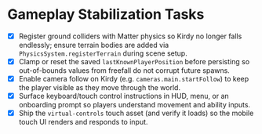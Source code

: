# Gameplay Stabilization Tasks

- [x] Register ground colliders with Matter physics so Kirdy no longer falls endlessly; ensure terrain bodies are added via `PhysicsSystem.registerTerrain` during scene setup.
- [x] Clamp or reset the saved `lastKnownPlayerPosition` before persisting so out-of-bounds values from freefall do not corrupt future spawns.
- [x] Enable camera follow on Kirdy (e.g. `cameras.main.startFollow`) to keep the player visible as they move through the world.
- [x] Surface keyboard/touch control instructions in HUD, menu, or an onboarding prompt so players understand movement and ability inputs.
- [x] Ship the `virtual-controls` touch asset (and verify it loads) so the mobile touch UI renders and responds to input.

